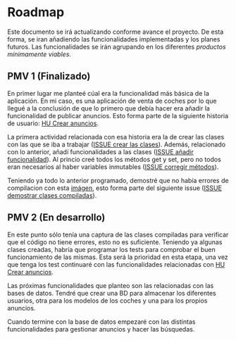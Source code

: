 # Roadmap

Este documento se irá actualizando conforme avance el proyecto. De esta forma, se iran añadiendo las funcionalidades implementadas y los planes futuros. Las funcionalidades se irán agrupando en los diferentes *productos mínimamente viables*.

## PMV 1 (Finalizado)

En primer lugar me planteé cúal era la funcionalidad más básica de la aplicación. En mi caso, es una aplicación de venta de coches por lo que llegué a la conclusión de que lo primero que debía hacer era añadir la funcionalidad de publicar anuncios. Esto forma parte de la siguiente historia de usuario: [HU Crear anuncios](https://github.com/pabloalfaro/Car-finder/issues/8).

La primera actividad relacionada con esa historia era la de crear las clases con las que se iba a trabajar ([ISSUE crear las clases](https://github.com/pabloalfaro/Car-finder/issues/24)). Además, relacionado con lo anterior, añadí funcionalidades a las clases ([ISSUE añadir funcionalidad](https://github.com/pabloalfaro/Car-finder/issues/21)). Al princio creé todos los métodos get y set, pero no todos eran necesarios al haber variables inmutables ([ISSUE corregir métodos](https://github.com/pabloalfaro/Car-finder/issues/19)). 

Teniendo ya todo lo anterior programado, demostré que no había errores de compilacion con esta [imágen](https://github.com/pabloalfaro/Car-finder/blob/main/Documentaci%C3%B3n%20adicional/verificaci%C3%B3n%20del%20c%C3%B3digo.png), esto forma parte del siguiente issue ([ISSUE demostrar clases compiladas](https://github.com/pabloalfaro/Car-finder/issues/22)).

## PMV 2 (En desarrollo)

En este punto sólo tenía una captura de las clases compiladas para verificar que el código no tiene errores, esto no es suficiente. Teniendo ya algunas clases creadas, habría que programar los tests para comprobar el buen funcionamiento de las mismas. Esta será la prioridad en esta etapa, una vez que tenga los test continuaré con las funcionalidades relacionadas con [HU Crear anuncios](https://github.com/pabloalfaro/Car-finder/issues/8).

Las próximas funcionalidades que planteo son las relacionadas con las bases de datos. Tendré que crear una BD para almacenar los diferentes usuarios, otra para los modelos de los coches y una para los propios anuncios.

Cuando termine con la base de datos empezaré con las distintas funcionalidades para gestionar anuncios y hacer las búsquedas.


